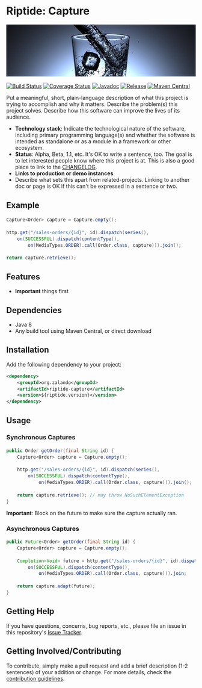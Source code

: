 # Riptide: Capture

[![Glass of Water](../docs/glass.jpg)](https://pixabay.com/en/glass-water-ice-cubes-drink-cold-1206584/)

[![Build Status](https://img.shields.io/travis/zalando/riptide.svg)](https://travis-ci.org/zalando/riptide)
[![Coverage Status](https://img.shields.io/coveralls/zalando/riptide.svg)](https://coveralls.io/r/zalando/riptide)
[![Javadoc](https://javadoc-emblem.rhcloud.com/doc/org.zalando/riptide-capture/badge.svg)](http://www.javadoc.io/doc/org.zalando/riptide-capture)
[![Release](https://img.shields.io/github/release/zalando/riptide.svg)](https://github.com/zalando/riptide/releases)
[![Maven Central](https://img.shields.io/maven-central/v/org.zalando/riptide-capture.svg)](https://maven-badges.herokuapp.com/maven-central/org.zalando/riptide-capture)

Put a meaningful, short, plain-language description of what
this project is trying to accomplish and why it matters.
Describe the problem(s) this project solves.
Describe how this software can improve the lives of its audience.

- **Technology stack**: Indicate the technological nature of the software, including primary programming language(s) and whether the software is intended as standalone or as a module in a framework or other ecosystem.
- **Status**:  Alpha, Beta, 1.1, etc. It's OK to write a sentence, too. The goal is to let interested people know where this project is at. This is also a good place to link to the [CHANGELOG](CHANGELOG.md).
- **Links to production or demo instances**
- Describe what sets this apart from related-projects. Linking to another doc or page is OK if this can't be expressed in a sentence or two.

## Example

```java
Capture<Order> capture = Capture.empty();

http.get("/sales-orders/{id}", id).dispatch(series(),
    on(SUCCESSFUL).dispatch(contentType(),
        on(MediaTypes.ORDER).call(Order.class, capture))).join();

return capture.retrieve();
```

## Features

-  **Important** things first

## Dependencies

- Java 8
- Any build tool using Maven Central, or direct download

## Installation

Add the following dependency to your project:

```xml
<dependency>
    <groupId>org.zalando</groupId>
    <artifactId>riptide-capture</artifactId>
    <version>${riptide.version}</version>
</dependency>
```

## Usage

### Synchronous Captures

```java
public Order getOrder(final String id) {
    Capture<Order> capture = Capture.empty();
    
    http.get("/sales-orders/{id}", id).dispatch(series(),
        on(SUCCESSFUL).dispatch(contentType(),
            on(MediaTypes.ORDER).call(Order.class, capture))).join();
    
    return capture.retrieve(); // may throw NoSuchElementException
}
```

**Important**: Block on the future to make sure the capture actually ran.

### Asynchronous Captures

```java
public Future<Order> getOrder(final String id) {
    Capture<Order> capture = Capture.empty();
    
    Completion<Void> future = http.get("/sales-orders/{id}", id).dispatch(series(),
        on(SUCCESSFUL).dispatch(contentType(),
            on(MediaTypes.ORDER).call(Order.class, capture))).join;
    
    return capture.adapt(future);
}
```

## Getting Help

If you have questions, concerns, bug reports, etc., please file an issue in this repository's [Issue Tracker](../../../../issues).

## Getting Involved/Contributing

To contribute, simply make a pull request and add a brief description (1-2 sentences) of your addition or change. For
more details, check the [contribution guidelines](../CONTRIBUTING.md).
